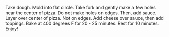 Take dough. Mold into flat circle. 
Take fork and gently make a few holes near the center of pizza. Do not make holes on edges. 
Then, add sauce. Layer over center of pizza. Not on edges. 
Add cheese over sauce, then add toppings. 
Bake at 400 degrees F for 20 - 25 minutes. Rest for 10 minutes. Enjoy!